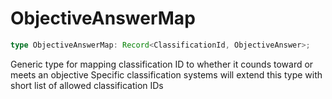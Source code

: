 # ObjectiveAnswerMap

```ts
type ObjectiveAnswerMap: Record<ClassificationId, ObjectiveAnswer>;
```

Generic type for mapping classification ID to whether it counds toward or meets an objective
Specific classification systems will extend this type with short list of allowed classification IDs
